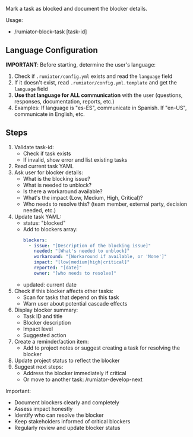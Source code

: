 Mark a task as blocked and document the blocker details.

Usage:
- /rumiator-block-task [task-id]

## Language Configuration
**IMPORTANT**: Before starting, determine the user's language:
1. Check if `.rumiator/config.yml` exists and read the `language` field
2. If it doesn't exist, read `.rumiator/config.yml.template` and get the `language` field
3. **Use that language for ALL communication** with the user (questions, responses, documentation, reports, etc.)
4. Examples: If language is "es-ES", communicate in Spanish. If "en-US", communicate in English, etc.

## Steps

1. Validate task-id:
   - Check if task exists
   - If invalid, show error and list existing tasks
2. Read current task YAML
3. Ask user for blocker details:
   - What is the blocking issue?
   - What is needed to unblock?
   - Is there a workaround available?
   - What's the impact (Low, Medium, High, Critical)?
   - Who needs to resolve this? (team member, external party, decision needed, etc.)
4. Update task YAML:
   - status: "blocked"
   - Add to blockers array:
     ```yaml
     blockers:
       - issue: "[Description of the blocking issue]"
         needed: "[What's needed to unblock]"
         workaround: "[Workaround if available, or 'None']"
         impact: "[low|medium|high|critical]"
         reported: "[date]"
         owner: "[who needs to resolve]"
     ```
   - updated: current date
5. Check if this blocker affects other tasks:
   - Scan for tasks that depend on this task
   - Warn user about potential cascade effects
6. Display blocker summary:
   - Task ID and title
   - Blocker description
   - Impact level
   - Suggested action
7. Create a reminder/action item:
   - Add to project notes or suggest creating a task for resolving the blocker
8. Update project status to reflect the blocker
9. Suggest next steps:
   - Address the blocker immediately if critical
   - Or move to another task: /rumiator-develop-next

Important:
- Document blockers clearly and completely
- Assess impact honestly
- Identify who can resolve the blocker
- Keep stakeholders informed of critical blockers
- Regularly review and update blocker status
